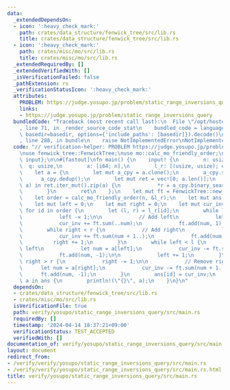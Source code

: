 ```yaml
---
data:
  _extendedDependsOn:
  - icon: ':heavy_check_mark:'
    path: crates/data_structure/fenwick_tree/src/lib.rs
    title: crates/data_structure/fenwick_tree/src/lib.rs
  - icon: ':heavy_check_mark:'
    path: crates/misc/mo/src/lib.rs
    title: crates/misc/mo/src/lib.rs
  _extendedRequiredBy: []
  _extendedVerifiedWith: []
  _isVerificationFailed: false
  _pathExtension: rs
  _verificationStatusIcon: ':heavy_check_mark:'
  attributes:
    PROBLEM: https://judge.yosupo.jp/problem/static_range_inversions_query
    links:
    - https://judge.yosupo.jp/problem/static_range_inversions_query
  bundledCode: "Traceback (most recent call last):\n  File \"/opt/hostedtoolcache/Python/3.10.14/x64/lib/python3.10/site-packages/onlinejudge_verify/documentation/build.py\"\
    , line 71, in _render_source_code_stat\n    bundled_code = language.bundle(stat.path,\
    \ basedir=basedir, options={'include_paths': [basedir]}).decode()\n  File \"/opt/hostedtoolcache/Python/3.10.14/x64/lib/python3.10/site-packages/onlinejudge_verify/languages/rust.py\"\
    , line 288, in bundle\n    raise NotImplementedError\nNotImplementedError\n"
  code: "// verification-helper: PROBLEM https://judge.yosupo.jp/problem/static_range_inversions_query\n\
    \nuse fenwick_tree::FenwickTree;\nuse mo::calc_mo_friendly_order;\nuse proconio::{fastout,\
    \ input};\n\n#[fastout]\nfn main() {\n    input! {\n        n: usize,\n      \
    \  q: usize,\n        a: [i64; n],\n        l_r: [(usize, usize); q],\n    }\n\
    \    let a = {\n        let mut a_cpy = a.clone();\n        a_cpy.sort();\n  \
    \      a_cpy.dedup();\n        let mut ret = vec![0; a.len()];\n        for (r,\
    \ a) in ret.iter_mut().zip(a) {\n            *r = a_cpy.binary_search(&a).unwrap();\n\
    \        }\n        ret\n    };\n    let mut ft = FenwickTree::new(a.len(), 0_i64);\n\
    \    let order = calc_mo_friendly_order(n, &l_r);\n    let mut ans = vec![0; q];\n\
    \    let mut left = 0;\n    let mut right = 0;\n    let mut cur_inv = 0;\n   \
    \ for id in order {\n        let (l, r) = l_r[id];\n        while left > l {\n\
    \            left -= 1;\n\n            // Add left\n            let num = a[left];\n\
    \            cur_inv += ft.sum(..num);\n            ft.add(num, 1);\n        }\n\
    \        while right < r {\n            // Add right\n            let num = a[right];\n\
    \            cur_inv += ft.sum(num + 1..);\n            ft.add(num, 1);\n\n  \
    \          right += 1;\n        }\n        while left < l {\n            // Remove\
    \ left\n            let num = a[left];\n            cur_inv -= ft.sum(..num);\n\
    \            ft.add(num, -1);\n\n            left += 1;\n        }\n        while\
    \ right > r {\n            right -= 1;\n\n            // Remove right\n      \
    \      let num = a[right];\n            cur_inv -= ft.sum(num + 1..);\n      \
    \      ft.add(num, -1);\n        }\n        ans[id] = cur_inv;\n    }\n    for\
    \ a in ans {\n        println!(\"{}\", a);\n    }\n}\n"
  dependsOn:
  - crates/data_structure/fenwick_tree/src/lib.rs
  - crates/misc/mo/src/lib.rs
  isVerificationFile: true
  path: verify/yosupo/static_range_inversions_query/src/main.rs
  requiredBy: []
  timestamp: '2024-04-14 18:37:21+09:00'
  verificationStatus: TEST_ACCEPTED
  verifiedWith: []
documentation_of: verify/yosupo/static_range_inversions_query/src/main.rs
layout: document
redirect_from:
- /verify/verify/yosupo/static_range_inversions_query/src/main.rs
- /verify/verify/yosupo/static_range_inversions_query/src/main.rs.html
title: verify/yosupo/static_range_inversions_query/src/main.rs
---
```

